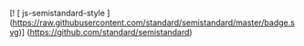 [! [ js-semistandard-style ] (https://raw.githubusercontent.com/standard/semistandard/master/badge.svg)] (https://github.com/standard/semistandard)